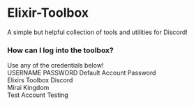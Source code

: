 # Elixir-Toolbox
A simple but helpful collection of tools and utilities for Discord!

### How can I log into the toolbox?  
Use any of the credentials below!  
USERNAME                 PASSWORD
Default Account          Password  
Elixirs Toolbox          Discord  
Mirai                    Kingdom  
Test Account             Testing  
